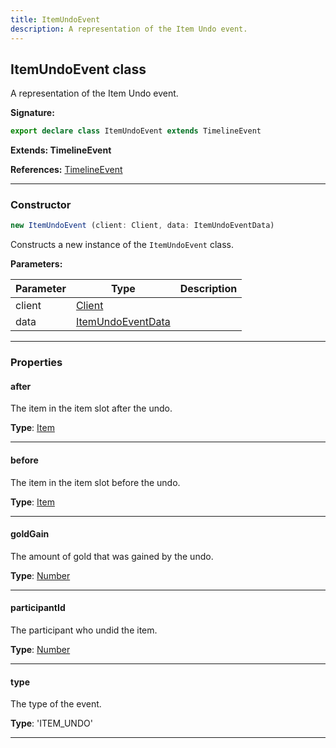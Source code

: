 ```yaml
---
title: ItemUndoEvent
description: A representation of the Item Undo event.
---
```


## ItemUndoEvent class

A representation of the Item Undo event.

**Signature:**

```ts
export declare class ItemUndoEvent extends TimelineEvent 
```

**Extends: TimelineEvent**

**References:** [TimelineEvent](/api/TimelineEvent.md)

---

### Constructor

```ts
new ItemUndoEvent (client: Client, data: ItemUndoEventData)
```

Constructs a new instance of the `ItemUndoEvent` class.

**Parameters:**

| Parameter | Type | Description |
| --------- | ---- | ----------- |
| client | [Client](/api/Client.md) |  |
| data | [ItemUndoEventData](/api/ItemUndoEventData.md) |  |
---

### Properties

#### after

The item in the item slot after the undo.



**Type**: [Item](/api/Item.md)

---

#### before

The item in the item slot before the undo.



**Type**: [Item](/api/Item.md)

---

#### goldGain

The amount of gold that was gained by the undo.



**Type**: [Number](https://developer.mozilla.org/en-US/docs/Web/JavaScript/Reference/Global_Objects/Number)

---

#### participantId

The participant who undid the item.



**Type**: [Number](https://developer.mozilla.org/en-US/docs/Web/JavaScript/Reference/Global_Objects/Number)

---

#### type

The type of the event.



**Type**: 'ITEM_UNDO'

---

